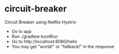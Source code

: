 # circuit-breaker
Circuit Breaker using Netflix Hystrix

* Go to app
* Run ./gradlew bootRun
* Go to http://localhost:8080/hello
* You may get "world!" or "fallback!" in the response
